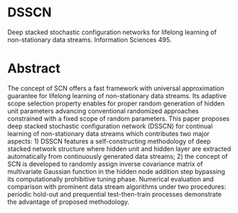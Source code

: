 # DSSCN
Deep stacked stochastic configuration networks for lifelong learning of non-stationary data streams. Information Sciences 495.

# Abstract
The concept of SCN offers a fast framework with universal approximation guarantee for lifelong learning of non-stationary data streams. Its adaptive scope selection property enables for proper random generation of hidden unit parameters advancing conventional randomized approaches constrained with a fixed scope of random parameters. This paper proposes deep stacked stochastic configuration network (DSSCN) for continual learning of non-stationary data streams which contributes two major aspects: 1) DSSCN features a self-constructing methodology of deep stacked network structure where hidden unit and hidden layer are extracted automatically from continuously generated data streams; 2) the concept of SCN is developed to randomly assign inverse covariance matrix of multivariate Gaussian function in the hidden node addition step bypassing its computationally prohibitive tuning phase. Numerical evaluation and comparison with prominent data stream algorithms under two procedures: periodic hold-out and prequential test-then-train processes demonstrate the advantage of proposed methodology.
